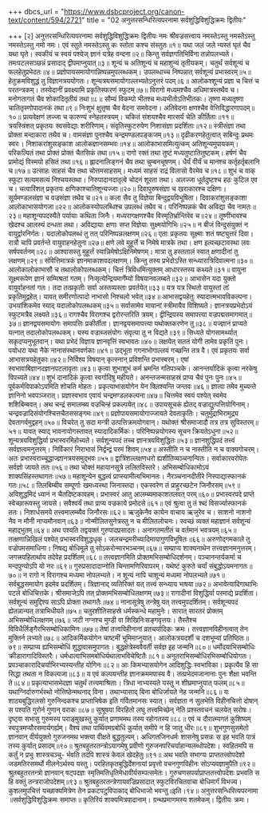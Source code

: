 +++
dbcs_url = "https://www.dsbcproject.org/canon-text/content/594/2721"
title = "02 अनुत्तरसन्धिरित्यपरनामा सर्वशुद्धिविशुद्धिक्रमः द्वितीयः"

+++
[२] 
अनुत्तरसन्धिरित्यपरनामा
सर्वशुद्धिविशुद्धिक्रमः द्वितीयः
नमः श्रीवज्रसत्त्वाय
नमस्तेऽस्तु नमस्तेऽस्तु नमस्तेऽस्तु नमो नमः।
एवं स्तुते नमस्तेऽस्तु कः स्तोता कश्च संस्तुतः॥१॥
यथा जलं जले न्यस्तं घृतं चैव यथा घृते।
स्वकीयं च स्वयं पश्येज् ज्ञानं यत्रेह वन्दना॥२॥
किन्तु सर्वज्ञगतिभिर्विना तन्नोपलभ्यते।
तमःपटलसञ्छन्नं प्रसादाद् द्वीपमाप्नुयात्॥३॥
शून्यं च अतिशून्यं च महाशुन्यं तृतीयकम्। 
चतुर्थं सर्वशून्यं च फलहेतुप्रभेदतः॥४॥
प्रज्ञोपायसमायोगान्निष्पन्नमुपलब्धकम्।
उपलब्धाच्च निष्पन्नात् सर्वशून्यं प्रभास्वरम्॥५॥
हेतुक्रमविशुद्धं तु विज्ञानत्रययोगतः।
शून्यत्रयसमायोगाल्लभ्यतेऽनुत्तरं पदम्॥६॥
आलोकश्शून्यं प्रज्ञा च चित्तं च परतन्त्रकम्।
तस्येदानीं प्रवक्ष्यामि प्रकृतिस्फरणं स्फुटम्॥७॥
विरागो मध्यमश्चैव अधिमात्रस्तथैव च।
मनोगतागतं चैव शोकादितृतीयं तथा॥८॥
सौम्यं विकम्पो भीतश्च मध्यभीतोऽतिभीतकः।
तृष्णा मध्यतृष्णा चातितृस्णोपादानकं तथा॥९॥
निःशुभं क्षुत्तृषा चैव वेदना समवेदना।
अतिवेदना क्षणश्चैव वेत्तिविद्धारणापदम्॥१०॥
प्रत्यवेक्षणं लज्जा च कारुण्यं स्नेहतस्त्रयम्।
चकितं संशयश्चैव मात्सर्यं चेति कीर्तिताः॥११॥
त्रयस्त्रिंशत् प्रकृतयः स्वसंवेद्याः शरीरिणाम्।
संवृतिस्फुटरुपेण निशासंज्ञा प्रदर्शिताः॥१२॥
स्त्रीसंज्ञा तथा प्रोक्ता मन्दाकारा तथैव च।
वामसंज्ञा पुनश्चैव चन्द्रमण्डलपङ्कजम्॥१३॥
दृढीकरणहेतुत्वात् सबिन्दुः प्रथमः स्वरः।
निशाकरांशुसङ्काश आलोकज्ञानसम्भवः॥१४॥
आलोकाभासमित्युत्कम् अतिशून्यमुपायकम्।
परिकल्पितं तथा प्रोक्तं प्रोक्तं चैतसिकं तथा॥१५॥
रागो रक्तं तथा तुष्टं मध्यतुष्टातितुष्टकम्।
हर्षणं चैव प्रामोद्यं विस्मयो हसितं तथा॥१६॥
ह्लादनालिङ्गनं चैव तथा चुम्बनचूषणम्।
धैर्यं वीर्यं च मानश्च कर्तृहर्तृबलानि च॥१७॥
उत्साहः साहसं चैव तथा चोत्तमसाहसम्।
मध्यमं साहसं राद्रं विलासो वैरमेव च॥१८॥
शुभं च वाक् स्फुटा सत्यमसत्यं निश्चयस्तथा।
निरुपादानदातृत्वे चोदनं शूरता तथा।
अलज्जा धूर्तदुष्टश्च हठः कुटिल एव च।
चत्वारिंशत् प्रकृतयः क्षणिकाश्चातिशून्यज्जाः॥२०॥
दिवापुरुषसंज्ञा च खराकारश्च दक्षिणः।
सूर्यमण्डलसंज्ञा च वज्रसंज्ञा तथैव च॥२१॥
कला सैव तु विज्ञेया बिन्दुद्वयविभूषिता।
दिवाकरांशुसङ्काशा आलोकाभासयोगजा॥२२॥
आलोकस्योपलब्धिश्च उपलब्धं तथैव च।
परिनिष्पन्नकं चैव अविद्या चैव नामतः॥२३॥
महाशून्यपदस्यैते पर्यायाः कथिता जिनैः।
मध्यरागक्षणश्चैव विस्मृतिर्भ्रान्तिरेव च॥२४॥
तूष्णींभावश्च खेदश्च आलस्यं दन्धता तथा।
अविद्यायाः क्षणाः सप्त विज्ञेयाः सुक्ष्मयोगिभिः॥२५॥
न बीजं विन्दुसंयुक्तं न वायुर्द्वारनिर्गतः।
यदालोकोपलब्धं तु तत् परिनिष्पन्नलक्षणम्॥२६॥
एताः प्रकृतयः सूक्ष्माः शतं षष्ट्युत्तरं दिवा।
रात्रौ चापि प्रवर्तन्ते वायुवाहनहेतुना॥२७॥
क्षणे लवे मुहूर्त्ते च निमेषे मात्रके तथा।
क्षण इत्यच्छटावस्था लवः सर्षपवर्तनम्॥२८॥
आश्वासस्तु मुहूर्त्तं स्यान्निमेषोऽक्षिनिमेषणम्।
मात्रा तु हस्ततालं स्यात् क्षणादीनां तु लक्षणम्॥२९॥
संवित्तिमात्रकं ज्ञानमाकाशवदलक्षणम्।
किन्तु तस्य प्रभेदोऽस्ति सन्ध्यारात्रिदिवात्मना॥३०॥
आलोकालोकाभासौ च तथालोकोपलब्धकम्।
चित्तं त्रिविधमित्युक्तम् आधारस्तस्य कथ्यते॥३१॥
वायुना सूक्ष्मरूपेण ज्ञानं सम्मिश्रतां गतम्।
निःसृत्येन्द्रियमार्गेम्यो विषयानवलम्बते॥३२॥
आभासेन यदा युक्तो वायुर्वाहनतां गतः।
तदा तत्प्रकृतीः सर्वा अस्तव्यस्ताः प्रवर्तयेत्॥३३॥
यत्र यत्र स्थितो वायुस्तां तां प्रकृतिमुद्वहेत्।
यावत् समीरणोत्पादो नाभासो निश्चलो भवेत्॥३४॥
आभासद्वयहेतुः स्यादात्मभावविकल्पना।
उभयांशिकमेव स्याद् यदालोकोपलब्धकम्॥३५॥
सर्वासामेव मायानां स्त्रीमायैव विशिष्यते।
ज्ञानत्रयप्रभेदोऽयं स्फुटमत्रैव लक्ष्यते॥३६॥
रागश्चैव विरागश्च द्वरोरन्तरिति त्रयम्।
द्वीन्द्रियस्य समापत्त्या वज्रपद्मसमागमात्॥३७॥
ज्ञानद्वयसमायोगः समापत्तिः प्रकीर्तीता।
ज्ञानद्वयसमापत्त्या यथोक्तकरणेन तु॥३८॥
यज्ज्ञानं प्राप्यते यत्नात् तदालोकोपलब्धकम्।
यस्य वज्राब्जसंयोगः संवृत्या तु न विद्यते॥३९॥
सिध्यते योगसामर्थ्यात् सकृदप्यनुभूतवान्।
यथा प्रभेदं विज्ञाय ज्ञानवृत्तिं स्वभावतः॥४०॥
लक्षयेत् सततं योगी तामेव प्रकृतिं पुनः।
पयोधरा यथा नैके नानासंस्थानवर्णकाः॥४१॥
उद्भूता गगनाभोगाल्लयं गच्छन्ति तत्र वै।
एवं प्रकृतयः सर्वा आभासत्रयहेतुकाः॥४२॥
निर्विश्य विषयान् कृत्स्नान् प्रविशन्ति प्रभास्वरम्।
एषां स्वभावाबिज्ञानदज्ञानपटलावृताः॥४३॥
कृत्वा शुभाशुभं कर्म भ्रमन्ति गतिपञ्चके।
आनन्तर्यादिकं कृत्वा नरकेषु विपच्यते॥४४॥
शुभं दानादिकं कृत्वा स्वर्गादिषु महीयते।
अनन्तजन्मसाहस्रं प्राप्य चैवं पुनः पुनः॥४५॥
पूर्वकर्मविपाकोऽयमिति शोचति मोहतः।
प्रकृत्याभासयोगेन येन क्लिश्यन्ति जन्तवः॥४६॥
ज्ञात्वा तमेव मुच्यन्ते ज्ञानिनो भवपञ्जरात्।
प्रज्ञास्वभाव एवायं चन्द्रमण्डलकल्पना॥४७॥
चित्तमेव स्वयं पश्येत् स्वमेव शशिबिम्बवत्।
अथ चन्द्रं समालम्ब्य वज्रचिन्हं प्रकल्पयेत्॥४८॥
उपायसूचकं ह्येतद् वज्राद्युत्पत्तियोगिनाम्।
चन्द्रवज्रादिसंयोगश्चित्तचैतससङ्गमः॥४९॥
प्रज्ञोपायसमायोगाज्जायते देवताकृतिः।
चतुर्मुद्राभिरामुद्र्य देवतागर्वमुद्वहन्॥५०॥
विचरेत् तु सदा मन्त्री उत्पत्तिक्रमयोगवान्।
यथोक्तं श्रीसमाजादौ तत्र तत्र सुविस्तरम्॥५१॥
यावत् स्याद् भावनायोगस्तावत् स्यादादिकर्मिकः।
परिनिष्पन्नयोगस्य सूचन क्रियतेऽधुना॥५२॥
शून्यत्रयविशुद्धिर्या प्रभास्वरमिहोच्यते।
सर्वशून्यपदं तच्च ज्ञानत्रयविशुद्धितः॥५३॥
ज्ञानशुद्धिपदं तत्त्वं सर्वज्ञत्वमनुत्तरम्।
निर्विकारं निराभासं निर्द्वन्द्वं परमं शिवम्॥५४॥
अस्तीति न च नास्तीति न च वाक्यगोचरम्।
अतः प्रभास्वराच्चूद्धाज्ज्ञानत्रयसमुद्भवः॥५५॥
द्वात्रिंशल्लक्षणधरो ह्यशीतिव्यञ्चनान्वितः।
सर्वाकारवरोपेतः सर्वज्ञो जायते ततः॥५६॥
तथा चोक्तं महायानसूत्रे ललितविस्तरे।
अभिसम्बोधिकामोऽयं शाक्यसिंहस्तथागतः॥५७॥
महाशून्येन बुद्धत्वं प्राप्स्यामीत्यभिमानतः।
नैरञ्चनानदीतीरे निस्पाद्यास्फानकं गतः॥५८॥
तिलबिम्बीव सम्पूर्णाः खमध्यस्था जिनास्तदा।
एकस्वरेण तं प्राहुरच्छटेन जिनौरसम्॥५९॥
अविशुद्धमिदं ध्यानं न चैतदिष्टकावहम्।
प्रभास्वरं आतु आलम्ब्यमाकाशतलवत् परम्॥६०॥
प्रभास्वरपदे प्राप्ते स्वेच्छारूपस्तु जायसे।
सवैश्वर्यं तथा प्राप्य वज्रकाये प्रमोदसे॥६१॥
एवं श्रुत्वा तु तं श्ब्दं विसर्ज्यास्फानकं ततः।
निशार्धसमये तत्त्वमालम्ब्यैव जिनौरसः॥६२॥
ऋजुकेनैव कायेन वाचाय ऋजुरेव च।
साशनो नाशनो नैव न मौनी नाप्यमौनवान्॥६३॥
नोन्मीलितसुनेत्रस्तु न च मीलितलोचनः।
स्वच्छं व्यक्तं महाज्ञानं सर्वशून्यं महाद्भुतम्॥६४॥
अथ पश्यति तद्वयक्तं गुरुपादप्रसादतः।
अनागतमतीतं च वर्तमानं भवत्रयम्॥६५॥
तत्क्षणान्निखिलं पश्येत् प्रभास्वरविशुद्धधृक्।
जलचन्द्रमरीच्यादिमायागुणविभूषितः॥६६॥
अरुणोद्‍गमकाले तु वज्रोपमसमाधिना।
निषद्य बोधिमूले तु सोऽकरोन्मारभञ्चनम्॥६७॥
सम्प्राप्य शाक्यनाथेन तत्त्वज्ञानमनुत्तरम्।
जगत्त्रयहितार्थाय तदेवेह प्रदर्शितम्॥६८॥
तत्त्वज्ञानमिति प्रोक्तमभिसम्बोधिदर्शनम्।
पञ्चानन्तर्यकर्मा च मन्दपुण्योऽपि यो नरः॥६९॥
गुरुप्रसादादाप्नोति चिन्तामणिरिवापरम्।
यथेष्टं कुरुते चर्यां संबुद्धोऽयमनागतः॥७०॥
न रागो न विरागश्च मध्यमा नोपलभ्यते।
न शून्यं नापि चाशून्यं मध्यमा नोपलभ्यते॥७१॥
सर्वबुद्धसमायोग इदमेव प्रदर्शितम्।
त्रिज्ञानाद् व्यतिरिक्तं यत् तत्त्वं सन्ध्याय भाषया॥७२॥
अभावेत्यादिगाथाभिः पटले बोधिचित्तके।
श्रीसमाजेऽपि तत् प्रोक्तमभिसम्बोधिलक्षणम्॥७३॥
रागादीनां विशुद्धिर्या परमाद्ये प्रदर्शिता।
सर्वशून्यं समुद्दिश्य साऽपि प्रोक्ता तथागतैः॥७४॥
नानासूत्रेषु तन्त्रेषु यत् तत्त्वमुपदर्शितम्।
सर्वशून्यपदं ह्येतन्नान्यत् तत्राभिधीयते॥७५॥
चतुरशीतिसाहस्रे धर्मस्कन्धे महामुनेः।
सारात् सारतरं प्रोक्तम् अभिसम्बोधिलक्षणम्॥७६॥
जटी नग्नश्च मुण्डी वा शिखिनिःसङ्गवृत्तयः।
तैस्तैश्च विविधैर्लिङ्गैरभिसम्बोधिकामिनः॥७७॥
तेषां तत्त्वविहीनानां व्रतचर्यादिकः क्रमः।
तत्त्वज्ञानविहीनत्वात् तेन मुक्तिर्न लभ्यते॥७८॥
आदिकर्मिकयोगेन चाष्टमीं भूमिमाप्नुयात्।
आलोकत्रयदर्शी च दशभूम्यां प्रतिष्ठितः॥७९॥
सम्प्राप्य ह्यभिसम्बोधिं शुद्धावासमुपागतः।
बुद्धक्षेत्रेस्ववैवर्ती सर्वज्ञ इह जन्मनि॥८०॥
धर्मोदयाभिसम्बोधिः क्रीडारागादिविस्तरैः।
धर्मधात्वाभिसमबोधिर्यथालाभविचेष्टितैः॥८१॥
अनुतराभिसम्बोधिरभिसम्बोधियोगतः।
प्रपञ्चाकारादिचर्याभिरभ्यस्यन्तीह योगिनः॥८२॥
आः किमभ्यासयोगेन आदिशुद्धिः स्वभाविका।
प्रकृत्यैव हि सा सिद्धा तथता न विकल्पजा॥८३॥
य एवं कल्पयन्तीह ज्ञानक्रममपास्य वै।
तत्प्रभेदमजानानाः पुनः शैक्षा भवन्ति ते॥८४॥
प्रकृत्याभासभेदज्ञा चतुर्थं तत्त्वमाश्रिताः।
त्रिधा नाभ्यस्यते यस्तु न शीघ्रमाप्नुयात् फलम्॥८५॥
यथाग्निर्दारुगर्भस्थो नोत्तिष्ठेन्मथनाद् विना।
तथाभ्यासाद् बिना बोधिर्जायते नेह जन्मनि॥८६॥
यः शाठ्यबुद्धिरलसो गुरुनिन्दकश्च
प्राप्ताभिषेक इति गर्वितमानसः स्यात्।
सर्वज्ञता न सुलभेति विहीनचित्तो
दोषान् स पश्यति गुरोर्न गुणान् वराकः॥८७॥
सूश्रूषया विरहितो लघु तत्त्वमिच्छेन्
नेति प्रश्स्तवचनं चलयेत् सरोषः।
दृष्ट्वा सभासु गुरुमस्य पराङ्मुखस्तु 
कुर्यात् प्रणाममथ तस्य रहोगतस्य॥८८॥
एवं च दौरात्म्यगतं कुशिष्यम् 
स्वपुत्रमप्यौरसमार्यगर्ह्यम्।
वैश्यं तथा पार्थिवमग्रबोधिं 
कुर्यात् समीपे न हि जातु धीरः॥८९॥
शुभगुणसुसमेतो ज्ञानवान् वीर्ययुक्तो
गुरुजनमथ भक्त्या वीक्षते बुद्धतुल्यम्।
अधिगतजिनधर्मः शासनेषु प्रसन्नः
स इह भवति पात्रं तस्य कुर्यात् प्रसादम्॥९०॥
श्रुतबहुतरतन्त्रोऽयागमेषु प्रवीणो
गुरुजनपरिचर्याहान्यलब्धोपदेशः।
स्वहितमपि स कर्तुं न प्रभुः शास्त्रचञ्चु-
र्भवति तदपि शास्त्रं केवलं खेदहेतुः॥९१॥
अथ भवति सभाग्यः प्राप्ततत्त्वोपदेशो
जडमतिरसमर्थो मीलनेऽर्थस्य यस्तु।
परहितकृतबुद्धिर्देशनायां प्रवृत्तो
वचनगुणविहीनः सोऽप्यवज्ञामुपैति॥९२॥
श्रुतबहुतरतन्त्रो ज्ञानवान् षट्पदज्ञः
स्मृतिमतिधृतिमेधावीर्यसम्पत्समेतः।
गुरुचणसपर्याप्राप्ततत्त्वोपदेशः
प्रभवति स हि वक्तुं तन्त्रराजोपदेशम्॥९३॥
श्रुतबहुतरतन्त्रेणायवज्रिप्रसादात्
स्फुटविरचितवाचा बोधिमार्गं विभज्य।
कुशलमुपचित्तं यच्छाक्यमित्रेण तेन
प्रकटपटुविपाकाद् बोधिभाजो भवन्तु॥इति।९४॥
अनुत्तरसन्धिरित्यपरनामा
॥सर्वशुद्धिविशुद्धिक्रमः समाप्तः॥
कृतिरियं शाक्यमित्रपादानाम्। ग्रन्थप्रमाणमस्य शतमेकम्। द्वितीयः क्रमः।
